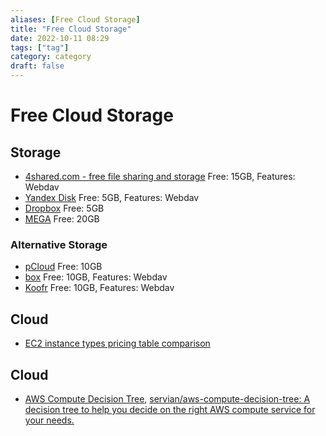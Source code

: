 ```yaml
---
aliases: [Free Cloud Storage]
title: "Free Cloud Storage"
date: 2022-10-11 08:29
tags: ["tag"]
category: category
draft: false
---
```


# Free Cloud Storage

## Storage
- [4shared.com - free file sharing and storage](https://www.4shared.com/) Free: 15GB, Features: Webdav
- [Yandex Disk](https://disk.yandex.com/) Free: 5GB, Features: Webdav
- [Dropbox](https://www.dropbox.com/) Free: 5GB
- [MEGA](https://mega.nz/) Free: 20GB

### Alternative Storage
- [pCloud](https://www.pcloud.com/) Free: 10GB
- [box](https://www.box.com/) Free: 10GB, Features: Webdav
- [Koofr](https://koofr.eu/) Free: 10GB, Features: Webdav

## Cloud
- [EC2 instance types pricing table comparison](https://ec2instances.github.io/)

## Cloud
- [AWS Compute Decision Tree](https://storyboard.viget.com/aws-compute-decision-tree-2), [servian/aws-compute-decision-tree: A decision tree to help you decide on the right AWS compute service for your needs.](https://github.com/servian/aws-compute-decision-tree)